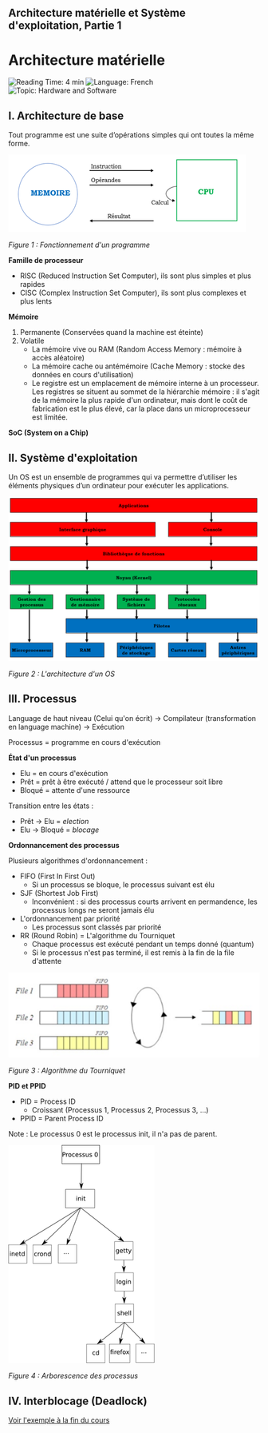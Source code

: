 ## Architecture matérielle et Système d'exploitation, Partie 1

# Architecture matérielle

![Reading Time: 4 min](https://img.shields.io/badge/%E2%8C%9A%20Read%20Time-4%20min-red)
![Language: French](https://img.shields.io/badge/Language-French-blue)
![Topic: Hardware and Software](https://img.shields.io/badge/Topic-Hardware%20and%20Software-blueviolet)

## I. Architecture de base

Tout  programme  est  une  suite d’opérations simples  qui  ont  toutes  la  même forme.

![Fonctionnement d'un programme](resources/os1.png)

*Figure 1 : Fonctionnement d'un programme*

**Famille de processeur**

- RISC (Reduced Instruction Set Computer), ils sont plus simples et plus rapides
- CISC (Complex Instruction Set Computer), ils sont plus complexes et plus lents

**Mémoire**
1. Permanente (Conservées quand la machine est éteinte)
2. Volatile
    - La mémoire vive ou RAM (Random Access Memory : mémoire à accès aléatoire)
    - La mémoire cache ou antémémoire (Cache Memory : stocke des données en cours d'utilisation)
    - Le registre est un emplacement de mémoire interne à un processeur. Les registres se situent au sommet de la hiérarchie mémoire : il s'agit de la mémoire la plus rapide d'un ordinateur, mais dont le coût de fabrication est le plus élevé, car la place dans un microprocesseur est limitée.

**SoC (System on a Chip)**

## II. Système d'exploitation

Un OS est un ensemble de programmes qui va permettre d’utiliser les éléments physiques d’un ordinateur pour exécuter les applications.

![L'architecture d'un OS](resources/os2.png)

*Figure 2 : L'architecture d'un OS*

## III. Processus

Language de haut niveau (Celui qu'on écrit) -> Compilateur (transformation en language machine) -> Exécution

Processus = programme en cours d'exécution

**État d'un processus**

- Elu = en cours d'exécution
- Prêt = prêt à être exécuté / attend que le processeur soit libre
- Bloqué = attente d'une ressource

Transition entre les états :
- Prêt -> Elu = *election*
- Elu -> Bloqué = *blocage*

**Ordonnancement des processus**

Plusieurs algorithmes d'ordonnancement :

- FIFO (First In First Out) 
    + Si un processus se bloque, le processus suivant est élu
- SJF (Shortest Job First)
    + Inconvénient : si des processus courts arrivent en permandence, les processus longs ne seront jamais élu
- L'ordonnancement par priorité
    + Les processus sont classés par priorité
- RR (Round Robin) = L'algorithme du Tourniquet
    + Chaque processus est exécuté pendant un temps donné (quantum)
    + Si le processus n'est pas terminé, il est remis à la fin de la file d'attente

![Algorithme du Tourniquet](resources/os3.png)

*Figure 3 : Algorithme du Tourniquet*

**PID et PPID**

- PID = Process ID
    + Croissant (Processus 1, Processus 2, Processus 3, ...)
- PPID = Parent Process ID

Note : Le processus 0 est le processus init, il n'a pas de parent.

![Arborescence des processus](resources/os4.png)
<!-- TODO: Change the Background of this image to white -->

*Figure 4 : Arborescence des processus*

## IV. Interblocage (Deadlock)

[Voir l'exemple à la fin du cours](Activite-1_Architectures_Materielles/Architectures_Materielles_et_Systemes_d_Exploitation.pdf)